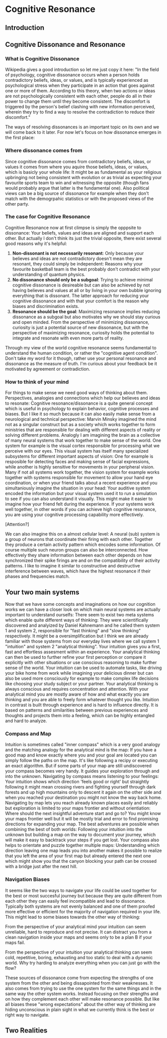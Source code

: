 # Cognitive Resonance


## Introduction

## Cognitive Dissonance and Resonance

### What is Cognitive Dissonance
Wikipedia gives a good introduction so let me just copy it here:
"In the field of psychology, cognitive dissonance occurs when a person holds contradictory beliefs, ideas, or values, and is typically experienced as psychological stress when they participate in an action that goes against one or more of them. According to this theory, when two actions or ideas are not psychologically consistent with each other, people do all in their power to change them until they become consistent. The discomfort is triggered by the person's belief clashing with new information perceived, wherein they try to find a way to resolve the contradiction to reduce their discomfort."

The ways of resolving dissonances is an important topic on its own and we will come back to it later. For now let's focus on how dissonance emerges in the first place:

### Where dissonance comes from
Since cognitive dissonance comes from contradictory beliefs, ideas, or values it comes from where you aquire those beliefs, ideas, or values, which is basicly your whole life: It might be as fundamental as your religious upbringing not being consistent with evolution or as trivial as expecting your favourite sports team to win and witnessing the opposite (though fans would probably argue that latter is the fundamental one). Also political views can be a big source of dissonance for example when they don't match with the demogrpahic statistics or with the proposed views of the other party.

### The case for Cognitive Resonance
Cognitive Resonance now at first climpse is simply the opppsite to dissonance: Your beliefs, values and ideas are aligned and support each other. But actually I don't think its just the trivial opposite, there exist several good reasons why it's helpful:
1. **Non-dissonant is not necessarily resonant**: Only because your believes and ideas are not contradictory doesn't mean they are resonant, they could simply be independent: Reasons why your favourite basketball team is the best probably don't contradict with your understanding of quantum physics.
2. **No dissonance should only be a subgoal**: Trying to achieve minimal cognitive dissonance is desireable but can also be achieved by not having believes and values at all or by living in your own bubble ignoring everything that is dissonant. The latter approach for reducing your cognitive dissonance and with that your comfort is the reason why biases and discrimination exists.
3. **Resonance should be the goal**: Maximizing resonance implies reducing dissonance as a subgoal but also motivates why we should stay curious and open minded. From the perspective of minimizing dissonance, curiosity is just a potential source of new dissonance, but with the perspective of maximizing resonance, curiosity holds the potential to integrate and resonate with even more parts of reality.

Through my view of the world cognitive resonance seems fundamental to understand the human condition, or rather the "cognitive agent condition". Don't take my word for it though, rather use your personal resonance and dissonance as the measure of truth. I'm curious about your feedback be it motivated by agreement or contradiction.

### How to think of your mind
For things to make sense we need good ways of thinking about them. Perspectives, analogies and connections which help our believes and ideas to resonate: Cognitive resonance/dissonance is a quite general concept which is useful in psychology to explain behavior, cognitive processes and biases. But I like it so much because it can also easily make sense from a neurological and technical perspective: Marvin Minsky imagined the mind not as a singular construct but as a society which works together to form ministries that are responsible for dealing with different aspects of reality or solving different problems. Analogly I am imagining the brain as a collective of many neural systems that work together to make sense of the world. One system for example is the visual cortex responsible for processing what we perceive with our eyes. This visual system has itself many specialized subsystems for different important aspects of vision: One for example is resposible for detecting faces and making sense of facial expressions, while another is highly sensitive for movements in your peripheral vision. Many if not all systems work together, the vision system for example works together with systems responsible for movement to allow your hand eye coordination, or when your friend talks about a recent experience and you simultaniously imagine the situation in your head: Your auditive system encoded the information but your visual system used it to run a simulation to see if you can also understand it visually. This might make it easier to imagine how your friend felt during the experience.
If your systems work well together, in other words if you can achieve high cognitive resonance, you are using your cognitive processing capability more effectively.

[Attention?]

We can also imagine this on a almost cellular level: A neural (sub) system is a group of neurons that coordinate their firing with each other. Together they produce a certain activity pattern which encodes some information. Of course multiple such neuron groups can also be interconnected. How effectively they share information between each other depends on how synchronized their spike firings are and on the compatibility of their activity patterns. I like to imagine it similar to constructive and destructive interference between waves, which have the highest resonance if their phases and frequencies match.

## Your two main systems
Now that we have some concepts and imaginations on how our cognition works we can have a closer look on which main neural systems are actually important to understand ourselfs: There seem to exist two meta systems which enable quite different ways of thinking: They were scientifically discovered and analyized by Daniel Kahnemann and he called them system 1 and system 2, responsible for "fast thinking" and "slow thinking" respectively. It might be a oversimplification but I think we are already familiar with those systems from our everyday lives where we call system 1 "intuition" and system 2 "analytical thinking". Your intuition gives you a first, fast and effortless assesment within an experience. Your analytical thinking can then be used to further refine your first perception or compare it explicitly with other situations or use conscious reasoning to make further sense of the world. Your intuition can be used to automate tasks, like driving your bike home from work while imagining your delicious dinner but can also be used more consciously for example to make complex life decisions like choosing your study subject or your partner. Your analytical thinking is always conscious and requires concentration and attention. With your analytical mind you are mostly aware of how and what exactly you are thinking and you are able to freely form whatever thought you like. Intuition in contrast is built through experience and is hard to influence directly. It is based on patterns and similarities between previous experiences and thoughts and projects them into a feeling, which can be highly entangled and hard to analyze. 

### Compass and Map
Intuition is sometimes called "inner compass" which is a very good analogy and the matching analogy for the analytical mind is the map: If you have a good map and know exactly where you and your goal are located you can simply follow the paths on the map. It's like following a recipy or executing an exact algorithm. But if some parts of your map are still undiscovered your compass becomes very handy. It guides your exploration through and into the unknown.
Navigating by compass means listening to your feelings: Your intuition shows which direction 'feels good or right' but straightly following it might mean crossing rivers and fighting yourself through dark forests and up high mountains only to descent it again on the other side and when you reached your destination you might not know the way back home.
Navigating by map lets you reach already known places easily and reliably but exploration is limited to your maps frontier and without orientiation: Where should the next insightful adventure start and go to? You might know your maps frontier well but it will be mostly trial and error to find promising directions for expanding your map.
The best adventures are possible when combining the best of both worlds: Following your intuition into the unknown but building a map on the way to document your journey, which will make it easy to backtrack your steps if you get lost. Your compass also helps to orientate and puzzle together multiple maps: Understanding which direction leaving one map leads you into another makes it possible to realize that you left the area of your first map but already entered the next one which might show you that the canyon blocking your path can be crossed with a bridge just after the next hill.

### Navigation Biases
It seems like the two ways to navigate your life could be used together for the best or most succesful journey but because they are quite different from each other they can easily feel incompatible and lead to dissonance. Typically both systems are not evenly balanced and one of them proofed more effective or efficient for the majority of navigation required in your life. This might lead to some biases towards the other way of thinking:

From the perspective of your analytical mind your intuition can seem unreliable, hard to reproduce and not precise. It can distract you from a clean navigation inside your maps and seems only to be a plan B if your maps fail.

From the perspective of your intuition your analytical thinking can seem cold, repetitive, boring, exhausting and too static to deal with a dynamic world. Why try harding to analyze everything when you can just go with the flow?

These sources of dissonance come from expecting the strengths of one system from the other and being dissapointed from their weaknesses. It also comes from trying to use the one system for the same things and in the same way the other system works. Instead focusing on their strengths and on how they complement each other will make resonance possible. But like all biases these "wrong expectations" about the other way of thinking are hiding unconscious in plain sight in what we currently think is the best or right way to navigate.

## Two Realities